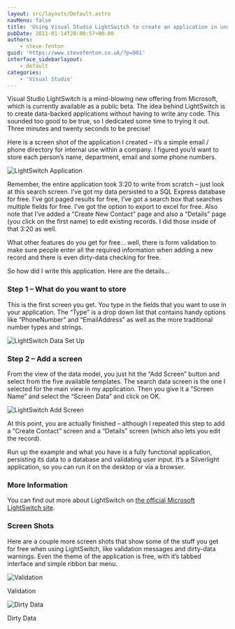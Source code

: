 ```yaml
---
layout: src/layouts/Default.astro
navMenu: false
title: 'Using Visual Studio LightSwitch to create an application in under four minutes'
pubDate: 2011-01-14T20:00:57+00:00
authors:
    - steve-fenton
guid: 'https://www.stevefenton.co.uk/?p=981'
interface_sidebarlayout:
    - default
categories:
    - 'Visual Studio'
---
```


Visual Studio LightSwitch is a mind-blowing new offering from Microsoft, which is currently available as a public beta. The idea behind LightSwitch is to create data-backed applications without having to write any code. This sounded too good to be true, so I dedicated some time to trying it out. Three minutes and twenty seconds to be precise!

Here is a screen shot of the application I created – it’s a simple email / phone directory for internal use within a company. I figured you’d want to store each person’s name, department, email and some phone numbers.

![LightSwitch Application](/img/2015/07/application.png)

Remember, the entire application took 3:20 to write from scratch – just look at this search screen. I’ve got my data persisted to a SQL Express database for free. I’ve got paged results for free, I’ve got a search box that searches multiple fields for free. I’ve got the option to export to excel for free. Also note that I’ve added a “Create New Contact” page and also a “Details” page (you click on the first name) to edit existing records. I did those inside of that 3:20 as well.

What other features do you get for free… well, there is form validation to make sure people enter all the required information when adding a new record and there is even dirty-data checking for free.

So how did I write this application. Here are the details…

### Step 1 – What do you want to store

This is the first screen you get. You type in the fields that you want to use in your application. The “Type” is a drop down list that contains handy options like “PhoneNumber” and “EmailAddress” as well as the more traditional number types and strings.

![LightSwitch Data Set Up](/img/2015/07/data.png)

### Step 2 – Add a screen

From the view of the data model, you just hit the “Add Screen” button and select from the five available templates. The search data screen is the one I selected for the main view in my application. Then you give it a “Screen Name” and select the “Screen Data” and click on OK.

![LightSwitch Add Screen](/img/2015/07/selecttemplate.png)

At this point, you are actually finished – although I repeated this step to add a “Create Contact” screen and a “Details” screen (which also lets you edit the record).

Run up the example and what you have is a fully functional application, persisting its data to a database and validating user input. It’s a Silverlight application, so you can run it on the desktop or via a browser.

### More Information

You can find out more about LightSwitch on [the official Microsoft LightSwitch site](http://www.microsoft.com/visualstudio/en-us/lightswitch).

### Screen Shots

Here are a couple more screen shots that show some of the stuff you get for free when using LightSwitch, like validation messages and dirty-data warnings. Even the theme of the application is free, with it’s tabbed interface and simple ribbon bar menu.

![Validation](/img/2015/07/validation.png)

Validation

![Dirty Data](/img/2015/07/dirtydata.png)

Dirty Data